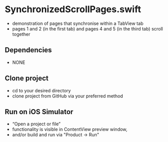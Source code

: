 # SynchronizedScrollPages.swift
- demonstration of pages that synchronise within a TabView tab
- pages 1 and 2 (in the first tab) and pages 4 and 5 (in the third tab) scroll together

##  Dependencies
- NONE

##  Clone project
- cd to your desired directory
- clone project from GitHub via your preferred method

## Run on iOS Simulator
- “Open a project or file”
- functionality is visible in ContentView preview window,
- and/or build and run via "Product -> Run"
